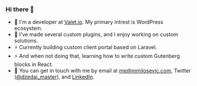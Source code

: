 ### Hi there 👋
- 🔭 I'm a developer at [Valet.io](https://valet.io). My primary intrest is WordPress ecosystem. 
- 🌱 I've made several custom plugins, and I enjoy working on custom solutions.
- ⚡ Currently building custom client portal based on Laravel.
- ⚡ And when not doing that, learning how to write custom Gutenberg blocks in React. 
- 💬 You can get in touch with me by email at [me@mmilosevic.com](mailto:me@mmilosevic.com), Twitter ([@dzedaj_master](https://twitter.com/dzedaj_master)), and [LinkedIn](https://www.linkedin.com/in/milos-milosevic/).
